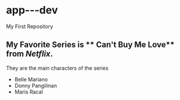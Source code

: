 # app---dev
My First Repository 
## My Favorite Series is ** Can't Buy Me Love** from *Netflix*.
They are the main characters of the series
- Belle Mariano
- Donny Pangilinan
- Maris Racal

